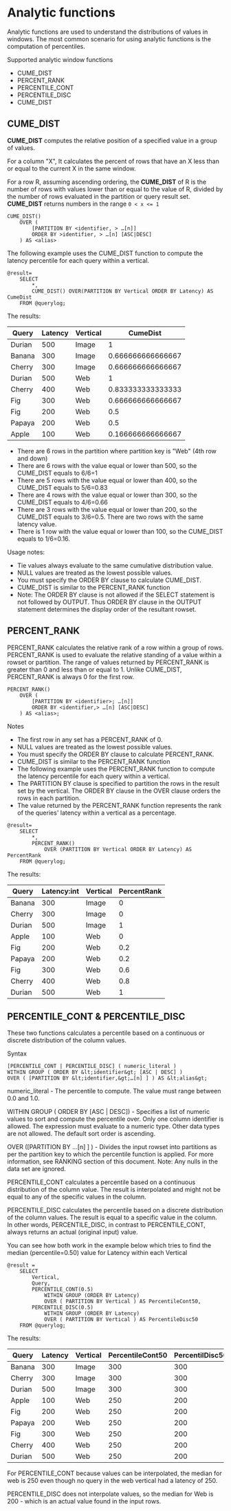 # Analytic functions

Analytic functions are used to understand the distributions of values in windows. The most common scenario for using analytic functions is the computation of percentiles.

Supported analytic window functions

- CUME_DIST
- PERCENT_RANK
- PERCENTILE_CONT
- PERCENTILE_DISC
- CUME_DIST

## CUME_DIST

**CUME_DIST** computes the relative position of a specified value in a group of values. 

For a column "X", It calculates the percent of rows that have an X less than or equal to the current X in the same window. 

For a row R, assuming ascending ordering, the **CUME_DIST** of R is the number of rows with values lower than or equal to the value of R, divided by the number of rows evaluated in the partition or query result set. **CUME_DIST** returns numbers in the range `0 < x <= 1`

```
CUME_DIST()
    OVER (
        [PARTITION BY <identifier, > …[n]]
        ORDER BY >identifier, > …[n] [ASC|DESC]
    ) AS <alias>
```

The following example uses the CUME_DIST function to compute the latency percentile for each query within a vertical.

```
@result=
    SELECT
        *,
        CUME_DIST() OVER(PARTITION BY Vertical ORDER BY Latency) AS CumeDist
    FROM @querylog;
```

The results:

| **Query** | **Latency** | **Vertical** | **CumeDist** |
| --- | --- | --- | --- |
| Durian | 500 | Image | 1 |
| Banana | 300 | Image | 0.666666666666667 |
| Cherry | 300 | Image | 0.666666666666667 |
| Durian | 500 | Web | 1 |
| Cherry | 400 | Web | 0.833333333333333 |
| Fig | 300 | Web | 0.666666666666667 |
| Fig | 200 | Web | 0.5 |
| Papaya | 200 | Web | 0.5 |
| Apple | 100 | Web | 0.166666666666667 |

- There are 6 rows in the partition where partition key is "Web" (4th row and down)
- There are 6 rows with the value equal or lower than 500, so the CUME_DIST equals to 6/6=1
- There are 5 rows with the value equal or lower than 400, so the CUME_DIST equals to 5/6=0.83
- There are 4 rows with the value equal or lower than 300, so the CUME_DIST equals to 4/6=0.66
- There are 3 rows with the value equal or lower than 200, so the CUME_DIST equals to 3/6=0.5. There are two rows with the same latency value.
- There is 1 row with the value equal or lower than 100, so the CUME_DIST equals to 1/6=0.16.

Usage notes:

- Tie values always evaluate to the same cumulative distribution value.
- NULL values are treated as the lowest possible values.
- You must specify the ORDER BY clause to calculate CUME_DIST.
- CUME_DIST is similar to the PERCENT_RANK function
- Note: The ORDER BY clause is not allowed if the SELECT statement is not followed by OUTPUT. Thus ORDER BY clause in the OUTPUT statement determines the display order of the resultant rowset.

## PERCENT_RANK

PERCENT_RANK calculates the relative rank of a row within a group of rows. PERCENT_RANK is used to evaluate the relative standing of a value within a rowset or partition. The range of values returned by PERCENT_RANK is greater than 0 and less than or equal to 1. Unlike CUME_DIST, PERCENT_RANK is always 0 for the first row.


```
PERCENT_RANK()
    OVER (
        [PARTITION BY <identifier>; …[n]]
        ORDER BY <identifier,> …[n] [ASC|DESC]
    ) AS <alias>;
```

Notes

- The first row in any set has a PERCENT_RANK of 0.
- NULL values are treated as the lowest possible values.
- You must specify the ORDER BY clause to calculate PERCENT_RANK.
- CUME_DIST is similar to the PERCENT_RANK function
- The following example uses the PERCENT_RANK function to compute the latency percentile for each query within a vertical.
- The PARTITION BY clause is specified to partition the rows in the result set by the vertical. The ORDER BY clause in the OVER clause orders the rows in each partition.
- The value returned by the PERCENT_RANK function represents the rank of the queries&#39; latency within a vertical as a percentage.

```
@result=
    SELECT
        *,
        PERCENT_RANK() 
            OVER (PARTITION BY Vertical ORDER BY Latency) AS PercentRank
    FROM @querylog;
```

The results:

| **Query** | **Latency:int** | **Vertical** | **PercentRank** |
| --- | --- | --- | --- |
| Banana | 300 | Image | 0 |
| Cherry | 300 | Image | 0 |
| Durian | 500 | Image | 1 |
| Apple | 100 | Web | 0 |
| Fig | 200 | Web | 0.2 |
| Papaya | 200 | Web | 0.2 |
| Fig | 300 | Web | 0.6 |
| Cherry | 400 | Web | 0.8 |
| Durian | 500 | Web | 1 |

## PERCENTILE_CONT &amp; PERCENTILE_DISC

These two functions calculates a percentile based on a continuous or discrete distribution of the column values.

Syntax

```
[PERCENTILE_CONT | PERCENTILE_DISC] ( numeric_literal )
WITHIN GROUP ( ORDER BY &lt;identifier&gt; [ASC | DESC] )
OVER ( [PARTITION BY &lt;identifier,&gt;…[n] ] ) AS &lt;alias&gt;
```

numeric_literal - The percentile to compute. The value must range between 0.0 and 1.0.

WITHIN GROUP ( ORDER BY [ASC | DESC]) - Specifies a list of numeric values to sort and compute the percentile over. Only one column identifier is allowed. The expression must evaluate to a numeric type. Other data types are not allowed. The default sort order is ascending.

OVER ([PARTITION BY …[n] ] ) - Divides the input rowset into partitions as per the partition key to which the percentile function is applied. For more information, see RANKING section of this document. Note: Any nulls in the data set are ignored.

PERCENTILE_CONT calculates a percentile based on a continuous distribution of the column value. The result is interpolated and might not be equal to any of the specific values in the column.

PERCENTILE_DISC calculates the percentile based on a discrete distribution of the column values. The result is equal to a specific value in the column. In other words, PERCENTILE_DISC, in contrast to PERCENTILE_CONT, always returns an actual (original input) value.

You can see how both work in the example below which tries to find the median (percentile=0.50) value for Latency within each Vertical

```
@result =
    SELECT
        Vertical,
        Query,
        PERCENTILE_CONT(0.5) 
            WITHIN GROUP (ORDER BY Latency)
            OVER ( PARTITION BY Vertical ) AS PercentileCont50,
        PERCENTILE_DISC(0.5)
            WITHIN GROUP (ORDER BY Latency)
            OVER ( PARTITION BY Vertical ) AS PercentileDisc50
    FROM @querylog;
```

The results:

| **Query** | **Latency** | **Vertical** | **PercentileCont50** | **PercentilDisc50** |
| --- | --- | --- | --- | --- |
| Banana | 300 | Image | 300 | 300 |
| Cherry | 300 | Image | 300 | 300 |
| Durian | 500 | Image | 300 | 300 |
| Apple | 100 | Web | 250 | 200 |
| Fig | 200 | Web | 250 | 200 |
| Papaya | 200 | Web | 250 | 200 |
| Fig | 300 | Web | 250 | 200 |
| Cherry | 400 | Web | 250 | 200 |a
| Durian | 500 | Web | 250 | 200 |

For PERCENTILE_CONT because values can be interpolated, the median for web is 250 even though no query in the web vertical had a latency of 250.

PERCENTILE_DISC does not interpolate values, so the median for Web is 200 - which is an actual value found in the input rows.

